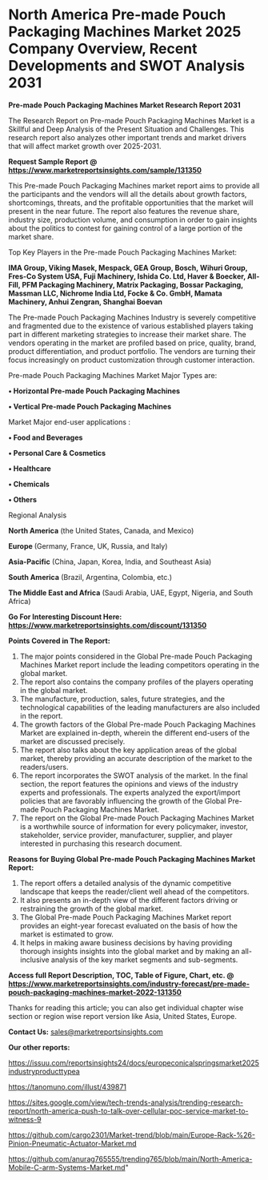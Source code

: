 # North America Pre-made Pouch Packaging Machines Market 2025 Company Overview, Recent Developments and SWOT Analysis 2031

<strong>Pre-made Pouch Packaging Machines Market Research Report 2031</strong>

The Research Report on Pre-made Pouch Packaging Machines Market is a Skillful and Deep Analysis of the Present Situation and Challenges. This research report also analyzes other important trends and market drivers that will affect market growth over 2025-2031.

<strong>Request Sample Report @ <a href=https://www.marketreportsinsights.com/sample/131350>https://www.marketreportsinsights.com/sample/131350</a></strong>

This Pre-made Pouch Packaging Machines market report aims to provide all the participants and the vendors will all the details about growth factors, shortcomings, threats, and the profitable opportunities that the market will present in the near future. The report also features the revenue share, industry size, production volume, and consumption in order to gain insights about the politics to contest for gaining control of a large portion of the market share.

Top Key Players in the Pre-made Pouch Packaging Machines Market:

<strong>IMA Group, Viking Masek, Mespack, GEA Group, Bosch, Wihuri Group, Fres-Co System USA, Fuji Machinery, Ishida Co. Ltd, Haver & Boecker, All-Fill, PFM Packaging Machinery, Matrix Packaging, Bossar Packaging, Massman LLC, Nichrome India Ltd, Focke & Co. GmbH, Mamata Machinery, Anhui Zengran, Shanghai Boevan</strong>

The Pre-made Pouch Packaging Machines Industry is severely competitive and fragmented due to the existence of various established players taking part in different marketing strategies to increase their market share. The vendors operating in the market are profiled based on price, quality, brand, product differentiation, and product portfolio. The vendors are turning their focus increasingly on product customization through customer interaction.

Pre-made Pouch Packaging Machines Market Major Types are:

<strong>• Horizontal Pre-made Pouch Packaging Machines

• Vertical Pre-made Pouch Packaging Machines</strong>

Market Major end-user applications :

<strong>• Food and Beverages

• Personal Care & Cosmetics

• Healthcare

• Chemicals

• Others</strong>

Regional Analysis

</u><strong><b>North America</b></strong> (the United States, Canada, and Mexico)

<strong><b>Europe </b></strong>(Germany, France, UK, Russia, and Italy)

<strong><b>Asia-Pacific</b></strong> (China, Japan, Korea, India, and Southeast Asia)

<strong><b>South America</b></strong> (Brazil, Argentina, Colombia, etc.)

<strong><b>The Middle East and Africa</b></strong> (Saudi Arabia, UAE, Egypt, Nigeria, and South Africa)

<strong>Go For Interesting Discount Here: <a href=https://www.marketreportsinsights.com/discount/131350>https://www.marketreportsinsights.com/discount/131350</a></strong>

<strong>Points Covered in The Report:</strong>
<ol>
  <li>The major points considered in the Global Pre-made Pouch Packaging Machines Market report include the leading competitors operating in the global market.</li>
  <li>The report also contains the company profiles of the players operating in the global market.</li>
  <li>The manufacture, production, sales, future strategies, and the technological capabilities of the leading manufacturers are also included in the report.</li>
  <li>The growth factors of the Global Pre-made Pouch Packaging Machines Market are explained in-depth, wherein the different end-users of the market are discussed precisely.</li>
  <li>The report also talks about the key application areas of the global market, thereby providing an accurate description of the market to the readers/users.</li>
  <li>The report incorporates the SWOT analysis of the market. In the final section, the report features the opinions and views of the industry experts and professionals. The experts analyzed the export/import policies that are favorably influencing the growth of the Global Pre-made Pouch Packaging Machines Market.</li>
  <li>The report on the Global Pre-made Pouch Packaging Machines Market is a worthwhile source of information for every policymaker, investor, stakeholder, service provider, manufacturer, supplier, and player interested in purchasing this research document.</li>
</ol>
<strong>Reasons for Buying Global Pre-made Pouch Packaging Machines Market Report:</strong>

<ol>
  <li>The report offers a detailed analysis of the dynamic competitive landscape that keeps the reader/client well ahead of the competitors.</li>
  <li>It also presents an in-depth view of the different factors driving or restraining the growth of the global market.</li>
  <li>The Global Pre-made Pouch Packaging Machines Market report provides an eight-year forecast evaluated on the basis of how the market is estimated to grow.</li>
  <li>It helps in making aware business decisions by having providing thorough insights insights into the global market and by making an all-inclusive analysis of the key market segments and sub-segments.</li>
</ol>
<strong>Access full Report Description, TOC, Table of Figure, Chart, etc. @ <a href=https://www.marketreportsinsights.com/industry-forecast/pre-made-pouch-packaging-machines-market-2022-131350>https://www.marketreportsinsights.com/industry-forecast/pre-made-pouch-packaging-machines-market-2022-131350</a></strong>


Thanks for reading this article; you can also get individual chapter wise section or region wise report version like Asia, United States, Europe.

<strong>Contact Us:</strong>
sales@marketreportsinsights.com

<strong>Our other reports:</strong>

<a href=https://issuu.com/reportsinsights24/docs/europeconicalspringsmarket2025industryproducttypea>https://issuu.com/reportsinsights24/docs/europeconicalspringsmarket2025industryproducttypea</a>

<a href=https://tanomuno.com/illust/439871>https://tanomuno.com/illust/439871</a>

<a href=https://sites.google.com/view/tech-trends-analysis/trending-research-report/north-america-push-to-talk-over-cellular-poc-service-market-to-witness-9>https://sites.google.com/view/tech-trends-analysis/trending-research-report/north-america-push-to-talk-over-cellular-poc-service-market-to-witness-9</a>

<a href=https://github.com/cargo2301/Market-trend/blob/main/Europe-Rack-%26-Pinion-Pneumatic-Actuator-Market.md>https://github.com/cargo2301/Market-trend/blob/main/Europe-Rack-%26-Pinion-Pneumatic-Actuator-Market.md</a>

<a href=https://github.com/anurag765555/trending765/blob/main/North-America-Mobile-C-arm-Systems-Market.md>https://github.com/anurag765555/trending765/blob/main/North-America-Mobile-C-arm-Systems-Market.md</a>"
